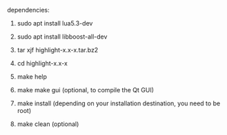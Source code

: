 dependencies:
1. sudo apt install lua5.3-dev
2. sudo apt install libboost-all-dev

1. tar xjf highlight-x.x-x.tar.bz2
2. cd highlight-x.x-x
3. make help
4. make
   make gui (optional, to compile the Qt GUI)
5. make install
   (depending on your installation destination, you need to be root)
6. make clean (optional)
